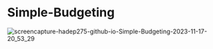# Simple-Budgeting

![screencapture-hadep275-github-io-Simple-Budgeting-2023-11-17-20_53_29](https://github.com/hadep275/Simple-Budgeting/assets/65734173/ba1ba253-4edb-4510-b070-dd7ef2ffef6c)
